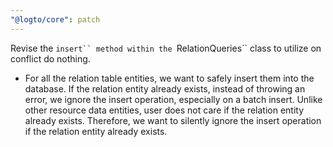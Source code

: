 ```yaml
---
"@logto/core": patch
---
```


Revise the ` insert`` method within the  `RelationQueries`` class to utilize on conflict do nothing.

- For all the relation table entities, we want to safely insert them into the database. If the relation entity already exists, instead of throwing an error, we ignore the insert operation, especially on a batch insert. Unlike other resource data entities, user does not care if the relation entity already exists. Therefore, we want to silently ignore the insert operation if the relation entity already exists.
